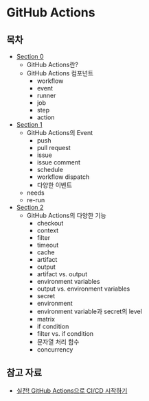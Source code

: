 # GitHub Actions

## 목차

- <a href='section0.md'>Section 0</a>
  - GitHub Actions란?
  - GitHub Actions 컴포넌트
    - workflow
    - event
    - runner
    - job
    - step
    - action
- <a href='section1.md'>Section 1</a>
  - GitHub Actions의 Event
    - push
    - pull request
    - issue
    - issue comment
    - schedule
    - workflow dispatch
    - 다양한 이벤트
  - needs
  - re-run
- <a href='section2.md'>Section 2</a>
  - GitHub Actions의 다양한 기능
    - checkout
    - context
    - filter
    - timeout
    - cache
    - artifact
    - output
    - artifact vs. output
    - environment variables
    - output vs. environment variables
    - secret
    - environment
    - environment variable과 secret의 level
    - matrix
    - if condition
    - filter vs. if condition
    - 문자열 처리 함수
    - concurrency

## 참고 자료

- <a href="https://www.inflearn.com/course/%EC%8B%A4%EC%A0%84-github-actions-ci-cd-%EC%8B%9C%EC%9E%91%ED%95%98%EA%B8%B0">실전! GitHub Actions으로 CI/CD 시작하기</a>
